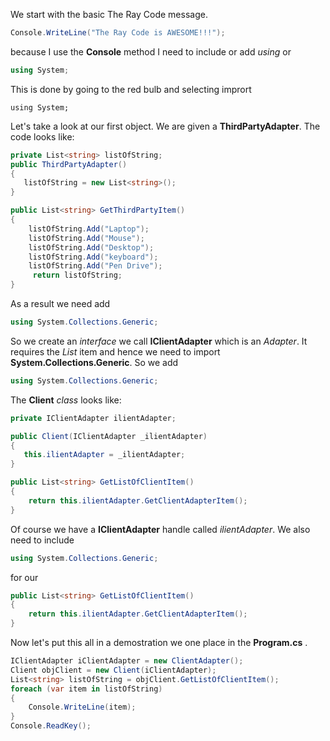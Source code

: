 We start with the basic The Ray Code message.
```csharp
Console.WriteLine("The Ray Code is AWESOME!!!");
```
because I use the **Console** method I need to include or add *using* or

```csharp
using System;
```

This is done by going to the red bulb and selecting imprort
```csarp
using System;
```
Let's take a look at our first object. We are given a **ThirdPartyAdapter**. The code looks like:
```csharp
private List<string> listOfString;
public ThirdPartyAdapter()
{
   listOfString = new List<string>();
}

public List<string> GetThirdPartyItem()
{
    listOfString.Add("Laptop");
    listOfString.Add("Mouse");
    listOfString.Add("Desktop");
    listOfString.Add("keyboard");
    listOfString.Add("Pen Drive");
     return listOfString;
}
```

As a result we need add
```csharp
using System.Collections.Generic;
```

So we create an *interface* we call **IClientAdapter** which is an *Adapter*.
It requires the *List* item and hence we need to import **System.Collections.Generic**.
So we add
```csharp
using System.Collections.Generic;
```

The **Client** *class* looks like:
```csharp
private IClientAdapter ilientAdapter;

public Client(IClientAdapter _ilientAdapter)
{
   this.ilientAdapter = _ilientAdapter;
}

public List<string> GetListOfClientItem()
{
    return this.ilientAdapter.GetClientAdapterItem();
}
```

Of course we have a **IClientAdapter** handle called *ilientAdapter*.
We also need to include 
```csharp
using System.Collections.Generic;
```

for our

```csharp
public List<string> GetListOfClientItem()
{
    return this.ilientAdapter.GetClientAdapterItem();
}
```

Now let's put this all in a demostration we one place in the **Program.cs** .

```csharp
IClientAdapter iClientAdapter = new ClientAdapter();
Client objClient = new Client(iClientAdapter);
List<string> listOfString = objClient.GetListOfClientItem();
foreach (var item in listOfString)
{
    Console.WriteLine(item);
}
Console.ReadKey();
```


